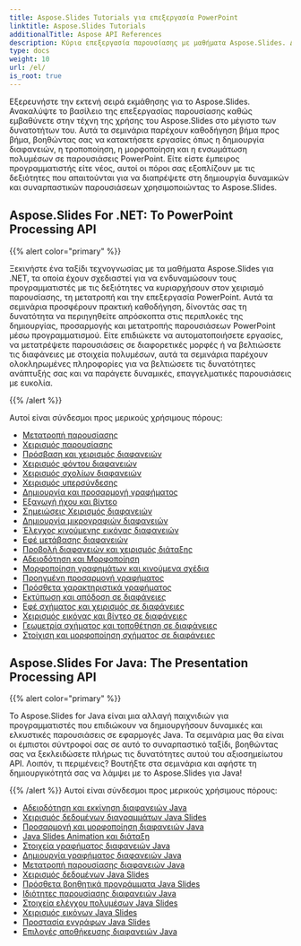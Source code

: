 ```yaml
---
title: Aspose.Slides Tutorials για επεξεργασία PowerPoint
linktitle: Aspose.Slides Tutorials
additionalTitle: Aspose API References
description: Κύρια επεξεργασία παρουσίασης με μαθήματα Aspose.Slides. Δημιουργήστε, τροποποιήστε και βελτιώστε αποτελεσματικά παρουσιάσεις PowerPoint. Excel στη δυναμική χειραγώγηση περιεχομένου.
type: docs
weight: 10
url: /el/
is_root: true
---
```

Εξερευνήστε την εκτενή σειρά εκμάθησης για το Aspose.Slides. Ανακαλύψτε το βασίλειο της επεξεργασίας παρουσίασης καθώς εμβαθύνετε στην τέχνη της χρήσης του Aspose.Slides στο μέγιστο των δυνατοτήτων του. Αυτά τα σεμινάρια παρέχουν καθοδήγηση βήμα προς βήμα, βοηθώντας σας να κατακτήσετε εργασίες όπως η δημιουργία διαφανειών, η τροποποίηση, η μορφοποίηση και η ενσωμάτωση πολυμέσων σε παρουσιάσεις PowerPoint. Είτε είστε έμπειρος προγραμματιστής είτε νέος, αυτοί οι πόροι σας εξοπλίζουν με τις δεξιότητες που απαιτούνται για να διαπρέψετε στη δημιουργία δυναμικών και συναρπαστικών παρουσιάσεων χρησιμοποιώντας το Aspose.Slides.

## Aspose.Slides For .NET: Το PowerPoint Processing API
{{% alert color="primary" %}}

Ξεκινήστε ένα ταξίδι τεχνογνωσίας με τα μαθήματα Aspose.Slides για .NET, τα οποία έχουν σχεδιαστεί για να ενδυναμώσουν τους προγραμματιστές με τις δεξιότητες να κυριαρχήσουν στον χειρισμό παρουσίασης, τη μετατροπή και την επεξεργασία PowerPoint. Αυτά τα σεμινάρια προσφέρουν πρακτική καθοδήγηση, δίνοντάς σας τη δυνατότητα να περιηγηθείτε απρόσκοπτα στις περιπλοκές της δημιουργίας, προσαρμογής και μετατροπής παρουσιάσεων PowerPoint μέσω προγραμματισμού. Είτε επιδιώκετε να αυτοματοποιήσετε εργασίες, να μετατρέψετε παρουσιάσεις σε διαφορετικές μορφές ή να βελτιώσετε τις διαφάνειες με στοιχεία πολυμέσων, αυτά τα σεμινάρια παρέχουν ολοκληρωμένες πληροφορίες για να βελτιώσετε τις δυνατότητες ανάπτυξής σας και να παράγετε δυναμικές, επαγγελματικές παρουσιάσεις με ευκολία.

{{% /alert %}}

Αυτοί είναι σύνδεσμοι προς μερικούς χρήσιμους πόρους:
- [Μετατροπή παρουσίασης](./net/presentation-conversion/)
- [Χειρισμός παρουσίασης](./net/presentation-manipulation/)
- [Πρόσβαση και χειρισμός διαφανειών](./net/slide-access-and-manipulation/)
- [Χειρισμός φόντου διαφανειών](./net/slide-background-manipulation/)
- [Χειρισμός σχολίων διαφανειών](./net/slide-comments-manipulation/)
- [Χειρισμός υπερσύνδεσης](./net/hyperlink-manipulation/)
- [Δημιουργία και προσαρμογή γραφήματος](./net/chart-creation-and-customization/)
- [Εξαγωγή ήχου και βίντεο](./net/audio-and-video-extraction/)
- [Σημειώσεις Χειρισμός διαφανειών](./net/notes-slide-manipulation/)
- [Δημιουργία μικρογραφιών διαφανειών](./net/slide-thumbnail-generation/)
- [Έλεγχος κινούμενης εικόνας διαφανειών](./net/slide-animation-control/)
- [Εφέ μετάβασης διαφανειών](./net/slide-transition-effects/)
- [Προβολή διαφανειών και χειρισμός διάταξης](./net/slide-view-and-layout-manipulation/)
- [Αδειοδότηση και Μορφοποίηση](./net/licensing-and-formatting/)
- [Μορφοποίηση γραφημάτων και κινούμενα σχέδια](./net/chart-formatting-and-animation/)
- [Προηγμένη προσαρμογή γραφήματος](./net/advanced-chart-customization/)
- [Πρόσθετα χαρακτηριστικά γραφήματος](./net/additional-chart-features/)
- [Εκτύπωση και απόδοση σε διαφάνειες](./net/printing-and-rendering-in-slides/)
- [Εφέ σχήματος και χειρισμός σε διαφάνειες](./net/shape-effects-and-manipulation-in-slides/)
- [Χειρισμός εικόνας και βίντεο σε διαφάνειες](./net/image-and-video-manipulation-in-slides/)
- [Γεωμετρία σχήματος και τοποθέτηση σε διαφάνειες](./net/shape-geometry-and-positioning-in-slides/)
- [Στοίχιση και μορφοποίηση σχήματος σε διαφάνειες](./net/shape-alignment-and-formatting-in-slides/)

## Aspose.Slides For Java: The Presentation Processing API
{{% alert color="primary" %}}

Το Aspose.Slides for Java είναι μια αλλαγή παιχνιδιών για προγραμματιστές που επιδιώκουν να δημιουργήσουν δυναμικές και ελκυστικές παρουσιάσεις σε εφαρμογές Java. Τα σεμινάρια μας θα είναι οι έμπιστοι σύντροφοί σας σε αυτό το συναρπαστικό ταξίδι, βοηθώντας σας να ξεκλειδώσετε πλήρως τις δυνατότητες αυτού του αξιοσημείωτου API. Λοιπόν, τι περιμένεις? Βουτήξτε στα σεμινάρια και αφήστε τη δημιουργικότητά σας να λάμψει με το Aspose.Slides για Java!

{{% /alert %}}
Αυτοί είναι σύνδεσμοι προς μερικούς χρήσιμους πόρους:
- [Αδειοδότηση και εκκίνηση διαφανειών Java](./java/licensing-and-initialization)
- [Χειρισμός δεδομένων διαγραμμάτων Java Slides](./java/chart-data-manipulation)
- [Προσαρμογή και μορφοποίηση διαφανειών Java](./java/customization-and-formatting)
- [Java Slides Animation και διάταξη](./java/animation-and-layout)
- [Στοιχεία γραφήματος διαφανειών Java](./java/chart-elements)
- [Δημιουργία γραφήματος διαφανειών Java](./java/chart-creation)
- [Μετατροπή παρουσίασης διαφανειών Java](./java/presentation-conversion)
- [Χειρισμός δεδομένων Java Slides](./java/data-manipulation)
- [Πρόσθετα βοηθητικά προγράμματα Java Slides](./java/additional-utilities/)
- [Ιδιότητες παρουσίασης διαφανειών Java](./java/presentation-properties/)
- [Στοιχεία ελέγχου πολυμέσων Java Slides](./java/media-controls/)
- [Χειρισμός εικόνων Java Slides](./java/image-handling/)
- [Προστασία εγγράφων Java Slides](./java/document-protection/)
- [Επιλογές αποθήκευσης διαφανειών Java](./java/saving-options/)
